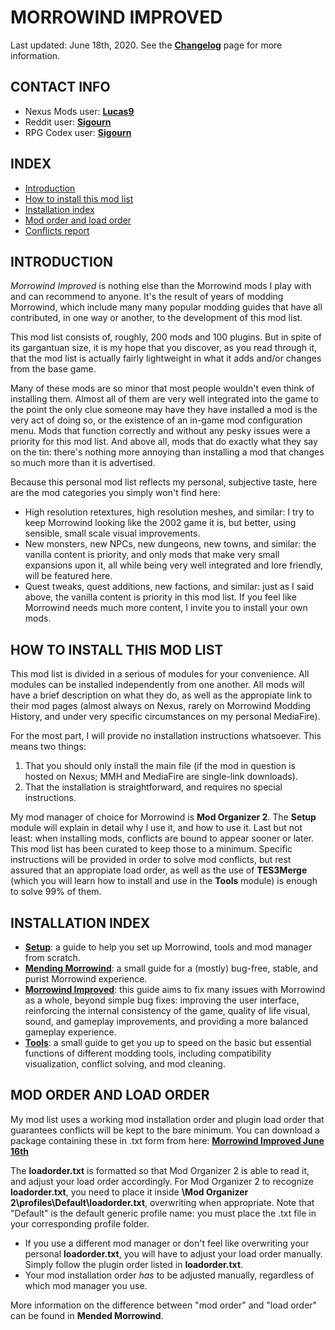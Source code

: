 # MORROWIND IMPROVED

Last updated: June 18th, 2020. See the [**Changelog**](https://github.com/Sigourn/morrowind-improved/blob/master/changelog.md) page for more information.

## CONTACT INFO

- Nexus Mods user: [**Lucas9**](https://www.nexusmods.com/morrowind/users/14600469)
- Reddit user: [**Sigourn**](https://www.reddit.com/user/Sigourn)
- RPG Codex user: [**Sigourn**](https://rpgcodex.net/forums/index.php?members/sigourn.21476/)

## INDEX

- [Introduction](https://github.com/Sigourn/morrowind-improved/blob/master/readme.md#introduction)
- [How to install this mod list](https://github.com/Sigourn/morrowind-improved/blob/master/readme.md#how-to-install-this-mod-list)
- [Installation index](https://github.com/Sigourn/morrowind-improved/blob/master/readme.md#installation-index)
- [Mod order and load order](https://github.com/Sigourn/morrowind-improved/blob/master/readme.md#mod-order-and-load-order)
- [Conflicts report](https://github.com/Sigourn/morrowind-improved/blob/master/conflicts.md)

## INTRODUCTION

*Morrowind Improved* is nothing else than the Morrowind mods I play with and can recommend to anyone. It's the result of years of modding Morrowind, which include many many popular modding guides that have all contributed, in one way or another, to the development of this mod list.

This mod list consists of, roughly, 200 mods and 100 plugins. But in spite of its gargantuan size, it is my hope that you discover, as you read through it, that the mod list is actually fairly lightweight in what it adds and/or changes from the base game.

Many of these mods are so minor that most people wouldn't even think of installing them. Almost all of them are very well integrated into the game to the point the only clue someone may have they have installed a mod is the very act of doing so, or the existence of an in-game mod configuration menu. Mods that function correctly and without any pesky issues were a priority for this mod list. And above all, mods that do exactly what they say on the tin: there's nothing more annoying than installing a mod that changes so much more than it is advertised.

Because this personal mod list reflects my personal, subjective taste, here are the mod categories you simply won't find here:

- High resolution retextures, high resolution meshes, and similar: I try to keep Morrowind looking like the 2002 game it is, but better, using sensible, small scale visual improvements.
- New monsters, new NPCs, new dungeons, new towns, and similar: the vanilla content is priority, and only mods that make very small expansions upon it, all while being very well integrated and lore friendly, will be featured here.
- Quest tweaks, quest additions, new factions, and similar: just as I said above, the vanilla content is priority in this mod list. If you feel like Morrowind needs much more content, I invite you to install your own mods.

## HOW TO INSTALL THIS MOD LIST

This mod list is divided in a serious of modules for your convenience. All modules can be installed independently from one another. All mods will have a brief description on what they do, as well as the appropiate link to their mod pages (almost always on Nexus, rarely on Morrowind Modding History, and under very specific circumstances on my personal MediaFire).

For the most part, I will provide no installation instructions whatsoever. This means two things:

1. That you should only install the main file (if the mod in question is hosted on Nexus; MMH and MediaFire are single-link downloads).
2. That the installation is straightforward, and requires no special instructions.

My mod manager of choice for Morrowind is **Mod Organizer 2**. The **Setup** module will explain in detail why I use it, and how to use it. Last but not least: when installing mods, conflicts are bound to appear sooner or later. This mod list has been curated to keep those to a minimum. Specific instructions will be provided in order to solve mod conflicts, but rest assured that an appropiate load order, as well as the use of **TES3Merge** (which you will learn how to install and use in the **Tools** module) is enough to solve 99% of them.

## INSTALLATION INDEX

- [**Setup**](https://github.com/Sigourn/morrowind-improved/blob/master/setup.md): a guide to help you set up Morrowind, tools and mod manager from scratch.
- [**Mending Morrowind**](https://github.com/Sigourn/morrowind-improved/blob/master/mendingmw.md): a small guide for a (mostly) bug-free, stable, and purist Morrowind experience.
- [**Morrowind Improved**](https://github.com/Sigourn/morrowind-improved/blob/master/modlist.md): this guide aims to fix many issues with Morrowind as a whole, beyond simple bug fixes: improving the user interface, reinforcing the internal consistency of the game, quality of life visual, sound, and gameplay improvements, and providing a more balanced gameplay experience.
- [**Tools**](https://github.com/Sigourn/morrowind-improved/blob/master/mwtools.md): a small guide to get you up to speed on the basic but essential functions of different modding tools, including compatibility visualization, conflict solving, and mod cleaning.

## MOD ORDER AND LOAD ORDER

My mod list uses a working mod installation order and plugin load order that guarantees conflicts will be kept to the bare minimum. You can download a package containing these in .txt form from here: [**Morrowind Improved June 16th**](https://drive.google.com/file/d/1vlolmWyVhegQr8NDKB88EXChx2j0NdGn/view?usp=sharing)

The **loadorder.txt** is formatted so that Mod Organizer 2 is able to read it, and adjust your load order accordingly. For Mod Organizer 2 to recognize **loadorder.txt**, you need to place it inside **\Mod Organizer 2\profiles\Default\loadorder.txt**, overwriting when appropriate. Note that "Default" is the default generic profile name: you must place the .txt file in your corresponding profile folder. 
- If you use a different mod manager or don't feel like overwriting your personal **loadorder.txt**, you will have to adjust your load order manually. Simply follow the plugin order listed in **loadorder.txt**.
- Your mod installation order *has* to be adjusted manually, regardless of which mod manager you use.

More information on the difference between "mod order" and "load order" can be found in **Mended Morrowind**.
